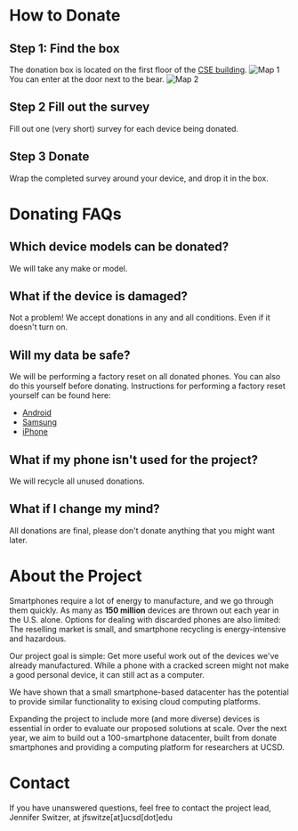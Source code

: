 # How to Donate
## Step 1: Find the box 
The donation box is located on the first floor of the [CSE building](https://goo.gl/maps/eoZYCCb5JN98bWM76). 
![Map 1](/renee-project/docs/assets/highlevelmap.png)
You can enter at the door next to the bear.
![Map 2](/renee-project/docs/assets/lowlevelmap.png)
## Step 2 Fill out the survey
Fill out one (very short) survey for each device being donated.
## Step 3 Donate
Wrap the completed survey around your device, and drop it in the box.
# Donating FAQs
## Which device models can be donated?
We will take any make or model.
## What if the device is damaged?
Not a problem! We accept donations in any and all conditions. Even if it doesn't turn on.
## Will my data be safe?
We will be performing a factory reset on all donated phones. You can also do this yourself before donating. Instructions for performing a factory reset yourself can be found here: 
* [Android](https://support.google.com/android/answer/6088915?hl=en)
* [Samsung](https://www.samsung.com/us/support/answer/ANS00062029/)
* [iPhone](https://www.businessinsider.com/how-to-reset-iphone)

## What if my phone isn't used for the project?
We will recycle all unused donations.
## What if I change my mind?
All donations are final, please don't donate anything that you might want later.

# About the Project
Smartphones require a lot of energy to manufacture, and we go through them quickly. As many as **150 million** devices are thrown out each year in the U.S. alone. Options for dealing with discarded phones are also limited: The reselling market is small, and smartphone recycling is energy-intensive and hazardous. 

Our project goal is simple: Get more useful work out of the devices we've already manufactured. While a phone with a cracked screen might not make a good personal device, it can still act as a computer. 

We have shown that a small smartphone-based datacenter has the potential to provide similar functionality to exising cloud computing platforms.

Expanding the project to include more (and more diverse) devices is essential in order to evaluate our proposed solutions at scale. Over the next year, we aim to build out a 100-smartphone datacenter, built from donate smartphones and providing a computing platform for researchers at UCSD.

# Contact
If you have unanswered questions, feel free to contact the project lead, Jennifer Switzer, at jfswitze[at]ucsd[dot]edu
